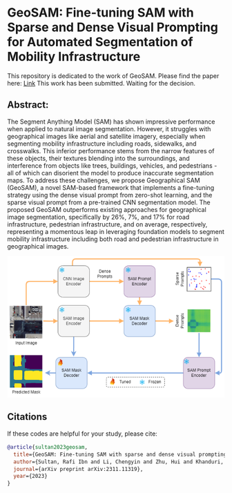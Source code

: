 # GeoSAM: Fine-tuning SAM with Sparse and Dense Visual Prompting for Automated Segmentation of Mobility Infrastructure

This repository is dedicated to the work of GeoSAM. Please find the paper here: <a href="https://arxiv.org/abs/2311.11319">Link</a>
This work has been submitted. Waiting for the decision.
## Abstract:
<p class="justified-text">The Segment Anything Model (SAM) has shown impressive performance when applied to natural image segmentation. However, it struggles with geographical images like aerial and satellite imagery, especially when segmenting mobility infrastructure including roads, sidewalks, and crosswalks. This inferior performance stems from the narrow features of these objects, their textures blending into the surroundings, and interference from objects like trees, buildings, vehicles, and pedestrians - all of which can disorient the model to produce inaccurate segmentation maps. To address these challenges, we propose Geographical SAM (GeoSAM), a novel SAM-based framework that implements a fine-tuning strategy using the dense visual prompt from zero-shot learning, and the sparse visual prompt from a pre-trained CNN segmentation model. The proposed GeoSAM outperforms existing approaches for geographical image segmentation, specifically by 26%, 7%, and 17% for road infrastructure, pedestrian infrastructure, and on average, respectively, representing a momentous leap in leveraging foundation models to segment mobility infrastructure including both road and pedestrian infrastructure in geographical images.</p>

<img src="Pipeline.png" alt="GeoSAM">

## Citations

If these codes are helpful for your study, please cite:

```bibtex
@article{sultan2023geosam,
  title={GeoSAM: Fine-tuning SAM with sparse and dense visual prompting for automated segmentation of mobility infrastructure},
  author={Sultan, Rafi Ibn and Li, Chengyin and Zhu, Hui and Khanduri, Prashant and Brocanelli, Marco and Zhu, Dongxiao},
  journal={arXiv preprint arXiv:2311.11319},
  year={2023}
}

